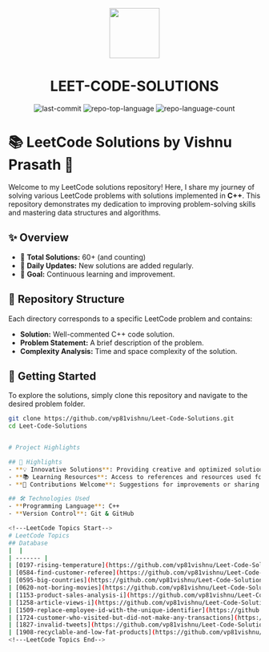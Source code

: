 <p align="center">
  <img src="https://cdn-icons-png.flaticon.com/512/6295/6295417.png" width="100" />
</p>
<p align="center">
    <h1 align="center">LEET-CODE-SOLUTIONS</h1>
</p>
<p align="center">
	<img src="https://img.shields.io/github/last-commit/vp81vishnu/Leet-Code-Solutions?style=flat&logo=git&logoColor=white&color=0080ff" alt="last-commit">
	<img src="https://img.shields.io/github/languages/top/vp81vishnu/Leet-Code-Solutions?style=flat&color=0080ff" alt="repo-top-language">
	<img src="https://img.shields.io/github/languages/count/vp81vishnu/Leet-Code-Solutions?style=flat&color=0080ff" alt="repo-language-count">
<p>

# 📚 LeetCode Solutions by Vishnu Prasath 🚀

Welcome to my LeetCode solutions repository! Here, I share my journey of solving various LeetCode problems with solutions implemented in **C++**. This repository demonstrates my dedication to improving problem-solving skills and mastering data structures and algorithms.

## ✨ Overview

- 🌟 **Total Solutions:** 60+ (and counting)
- 🔄 **Daily Updates:** New solutions are added regularly.
- 🎯 **Goal:** Continuous learning and improvement.

## 📂 Repository Structure

Each directory corresponds to a specific LeetCode problem and contains:

- **Solution:** Well-commented C++ code solution.
- **Problem Statement:** A brief description of the problem.
- **Complexity Analysis:** Time and space complexity of the solution.

## 🚀 Getting Started

To explore the solutions, simply clone this repository and navigate to the desired problem folder.

```bash
git clone https://github.com/vp81vishnu/Leet-Code-Solutions.git
cd Leet-Code-Solutions


# Project Highlights

## 🌟 Highlights
- **💡 Innovative Solutions**: Providing creative and optimized solutions for challenging problems.
- **📚 Learning Resources**: Access to references and resources used for understanding complex problems.
- **🤝 Contributions Welcome**: Suggestions for improvements or sharing your own solutions are encouraged!

## 🛠 Technologies Used
- **Programming Language**: C++
- **Version Control**: Git & GitHub

<!---LeetCode Topics Start-->
# LeetCode Topics
## Database
|  |
| ------- |
| [0197-rising-temperature](https://github.com/vp81vishnu/Leet-Code-Solutions/tree/master/0197-rising-temperature) |
| [0584-find-customer-referee](https://github.com/vp81vishnu/Leet-Code-Solutions/tree/master/0584-find-customer-referee) |
| [0595-big-countries](https://github.com/vp81vishnu/Leet-Code-Solutions/tree/master/0595-big-countries) |
| [0620-not-boring-movies](https://github.com/vp81vishnu/Leet-Code-Solutions/tree/master/0620-not-boring-movies) |
| [1153-product-sales-analysis-i](https://github.com/vp81vishnu/Leet-Code-Solutions/tree/master/1153-product-sales-analysis-i) |
| [1258-article-views-i](https://github.com/vp81vishnu/Leet-Code-Solutions/tree/master/1258-article-views-i) |
| [1509-replace-employee-id-with-the-unique-identifier](https://github.com/vp81vishnu/Leet-Code-Solutions/tree/master/1509-replace-employee-id-with-the-unique-identifier) |
| [1724-customer-who-visited-but-did-not-make-any-transactions](https://github.com/vp81vishnu/Leet-Code-Solutions/tree/master/1724-customer-who-visited-but-did-not-make-any-transactions) |
| [1827-invalid-tweets](https://github.com/vp81vishnu/Leet-Code-Solutions/tree/master/1827-invalid-tweets) |
| [1908-recyclable-and-low-fat-products](https://github.com/vp81vishnu/Leet-Code-Solutions/tree/master/1908-recyclable-and-low-fat-products) |
<!---LeetCode Topics End-->